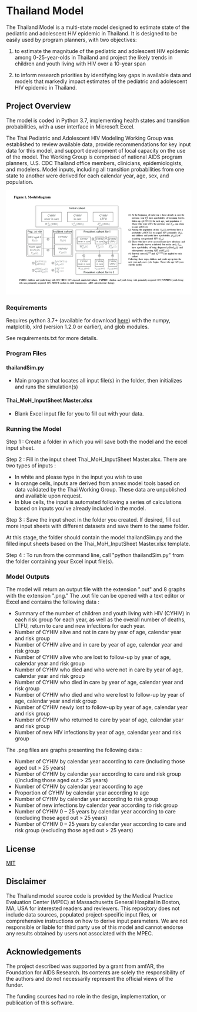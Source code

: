 # Thailand Model

The Thailand Model is a multi-state model designed to estimate state of the pediatric and adolescent HIV epidemic in Thailand. It is designed to be easily used by program planners, with two objectives: 

1) to estimate the magnitude of the pediatric and adolescent HIV epidemic among 0-25-year-olds in Thailand and project the likely trends in children and youth living with HIV over a 10-year span

2) to inform research priorities by identifying key gaps in available data and models that markedly impact estimates of the pediatric and adolescent HIV epidemic in Thailand.

## Project Overview
The model is coded in Python 3.7, implementing health states and transition probabilities, with a user interface in Microsoft Excel. 

The Thai Pediatric and Adolescent HIV Modeling Working Group was established to review available data, provide recommendations for key input data for this model, and support development of local capacity on the use of the model. The Working Group is comprised of national AIDS program planners, U.S. CDC Thailand office members, clinicians, epidemiologists, and modelers. Model inputs, including all transition probabilities from one state to another were derived for each calendar year, age, sex, and population.

<img src="images/ThailandModelFlowDiagram.png" width="800">

### Requirements

Requires python 3.7+ (available for download [here](https://www.python.org/downloads/)) with the numpy, matplotlib, xlrd (version 1.2.0 or earlier), and glob modules.

See requirements.txt for more details.

### Program Files

#### thailandSim.py
  - Main program that locates all input file(s) in the folder, then initializes and runs the simulation(s)

#### Thai_MoH_InputSheet Master.xlsx
  - Blank Excel input file for you to fill out with your data. 

### Running the Model

Step 1 : Create a folder in which you will save both the model and the excel input sheet.

Step 2 : Fill in the input sheet Thai_MoH_InputSheet Master.xlsx. There are two types of inputs :
-	In white and please type in the input you wish to use
-	In orange cells, inputs are derived from annex model tools based on data validated by the Thai Working Group. These data are unpublished and available upon request.
-	In blue cells, the input is automated following a series of calculations based on inputs you’ve already included in the model.

Step 3 : Save the input sheet in the folder you created. If desired, fill out more input sheets with different datasets and save them to the same folder. 

At this stage, the folder should contain the model thailandSim.py and the filled input sheets based on the Thai_MoH_InputSheet Master.xlsx template. 

Step 4 : To run from the command line, call "python thailandSim.py" from the folder containing your Excel input file(s). 

### Model Outputs

The model will return an output file with the extension ".out" and 8 graphs with the extension ".png." 
The .out file can be opened with a text editor or Excel and contains the following data : 
-	Summary of the number of children and youth living with HIV (CYHIV) in each risk group for each year, as well as the overall number of deaths, LTFU, return to care and new infections for each year.
-	Number of CYHIV alive and not in care by year of age, calendar year and risk group
-	Number of CYHIV alive and in care by year of age, calendar year and risk group
-	Number of CYHIV alive who are lost to follow-up by year of age, calendar year and risk group
-	Number of CYHIV who died and who were not in care by year of age, calendar year and risk group
-	Number of CYHIV who died in care by year of age, calendar year and risk group
-	Number of CYHIV who died and who were lost to follow-up by year of age, calendar year and risk group
-	Number of CYHIV newly lost to follow-up by year of age, calendar year and risk group
-	Number of CYHIV who returned to care by year of age, calendar year and risk group
-	Number of new HIV infections by year of age, calendar year and risk group

The .png files are graphs presenting the following data : 
-	Number of CYHIV by calendar year according to care (including those aged out > 25 years)
-	Number of CYHIV by calendar year according to care and risk group ((including those aged out > 25 years)
-	Number of CYHIV by calendar year according to age
-	Proportion of CYHIV by calendar year according to age
-	Number of CYHIV by calendar year according to risk group
-	Number of new infections by calendar year according to risk group
-	Number of CYHIV 0 – 25 years by calendar year according to care (excluding those aged out > 25 years)
-	Number of CYHIV 0 – 25 years by calendar year according to care and risk group (excluding those aged out > 25 years)


## License
[MIT](https://choosealicense.com/licenses/mit/)


## Disclaimer

The Thailand model source code is provided by the Medical Practice Evaluation Center (MPEC) at Massachusetts General Hospital in Boston, MA, USA for interested readers and reviewers. This repository does not include data sources, populated project-specific input files, or comprehensive instructions on how to derive input parameters. We are not responsible or liable for third party use of this model and cannot endorse any results obtained by users not associated with the MPEC.

## Acknowledgements

The project described was supported by a grant from amfAR, the Foundation for AIDS Research. Its contents are solely the responsibility of the authors and do not necessarily represent the official views of the funder.

The funding sources had no role in the design, implementation, or publication of this software.

